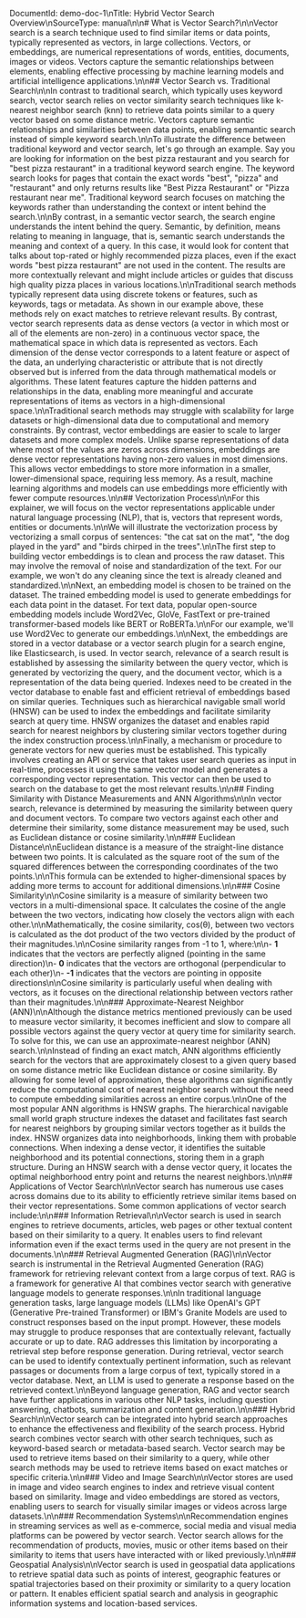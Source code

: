 DocumentId: demo-doc-1\nTitle: Hybrid Vector Search Overview\nSourceType: manual\n\n# What is Vector Search?\n\nVector search is a search technique used to find similar items or data points, typically represented as vectors, in large collections. Vectors, or embeddings, are numerical representations of words, entities, documents, images or videos. Vectors capture the semantic relationships between elements, enabling effective processing by machine learning models and artificial intelligence applications.\n\n## Vector Search vs. Traditional Search\n\nIn contrast to traditional search, which typically uses keyword search, vector search relies on vector similarity search techniques like k-nearest neighbor search (knn) to retrieve data points similar to a query vector based on some distance metric. Vectors capture semantic relationships and similarities between data points, enabling semantic search instead of simple keyword search.\n\nTo illustrate the difference between traditional keyword and vector search, let's go through an example. Say you are looking for information on the best pizza restaurant and you search for \"best pizza restaurant\" in a traditional keyword search engine. The keyword search looks for pages that contain the exact words \"best\", \"pizza\" and \"restaurant\" and only returns results like \"Best Pizza Restaurant\" or \"Pizza restaurant near me\". Traditional keyword search focuses on matching the keywords rather than understanding the context or intent behind the search.\n\nBy contrast, in a semantic vector search, the search engine understands the intent behind the query. Semantic, by definition, means relating to meaning in language, that is, semantic search understands the meaning and context of a query. In this case, it would look for content that talks about top-rated or highly recommended pizza places, even if the exact words \"best pizza restaurant\" are not used in the content. The results are more contextually relevant and might include articles or guides that discuss high quality pizza places in various locations.\n\nTraditional search methods typically represent data using discrete tokens or features, such as keywords, tags or metadata. As shown in our example above, these methods rely on exact matches to retrieve relevant results. By contrast, vector search represents data as dense vectors (a vector in which most or all of the elements are non-zero) in a continuous vector space, the mathematical space in which data is represented as vectors. Each dimension of the dense vector corresponds to a latent feature or aspect of the data, an underlying characteristic or attribute that is not directly observed but is inferred from the data through mathematical models or algorithms. These latent features capture the hidden patterns and relationships in the data, enabling more meaningful and accurate representations of items as vectors in a high-dimensional space.\n\nTraditional search methods may struggle with scalability for large datasets or high-dimensional data due to computational and memory constraints. By contrast, vector embeddings are easier to scale to larger datasets and more complex models. Unlike sparse representations of data where most of the values are zeros across dimensions, embeddings are dense vector representations having non-zero values in most dimensions. This allows vector embeddings to store more information in a smaller, lower-dimensional space, requiring less memory. As a result, machine learning algorithms and models can use embeddings more efficiently with fewer compute resources.\n\n## Vectorization Process\n\nFor this explainer, we will focus on the vector representations applicable under natural language processing (NLP), that is, vectors that represent words, entities or documents.\n\nWe will illustrate the vectorization process by vectorizing a small corpus of sentences: \"the cat sat on the mat\", \"the dog played in the yard\" and \"birds chirped in the trees\".\n\nThe first step to building vector embeddings is to clean and process the raw dataset. This may involve the removal of noise and standardization of the text. For our example, we won't do any cleaning since the text is already cleaned and standardized.\n\nNext, an embedding model is chosen to be trained on the dataset. The trained embedding model is used to generate embeddings for each data point in the dataset. For text data, popular open-source embedding models include Word2Vec, GloVe, FastText or pre-trained transformer-based models like BERT or RoBERTa.\n\nFor our example, we'll use Word2Vec to generate our embeddings.\n\nNext, the embeddings are stored in a vector database or a vector search plugin for a search engine, like Elasticsearch, is used. In vector search, relevance of a search result is established by assessing the similarity between the query vector, which is generated by vectorizing the query, and the document vector, which is a representation of the data being queried. Indexes need to be created in the vector database to enable fast and efficient retrieval of embeddings based on similar queries. Techniques such as hierarchical navigable small world (HNSW) can be used to index the embeddings and facilitate similarity search at query time. HNSW organizes the dataset and enables rapid search for nearest neighbors by clustering similar vectors together during the index construction process.\n\nFinally, a mechanism or procedure to generate vectors for new queries must be established. This typically involves creating an API or service that takes user search queries as input in real-time, processes it using the same vector model and generates a corresponding vector representation. This vector can then be used to search on the database to get the most relevant results.\n\n## Finding Similarity with Distance Measurements and ANN Algorithms\n\nIn vector search, relevance is determined by measuring the similarity between query and document vectors. To compare two vectors against each other and determine their similarity, some distance measurement may be used, such as Euclidean distance or cosine similarity.\n\n### Euclidean Distance\n\nEuclidean distance is a measure of the straight-line distance between two points. It is calculated as the square root of the sum of the squared differences between the corresponding coordinates of the two points.\n\nThis formula can be extended to higher-dimensional spaces by adding more terms to account for additional dimensions.\n\n### Cosine Similarity\n\nCosine similarity is a measure of similarity between two vectors in a multi-dimensional space. It calculates the cosine of the angle between the two vectors, indicating how closely the vectors align with each other.\n\nMathematically, the cosine similarity, cos(θ), between two vectors is calculated as the dot product of the two vectors divided by the product of their magnitudes.\n\nCosine similarity ranges from -1 to 1, where:\n\n- **1** indicates that the vectors are perfectly aligned (pointing in the same direction)\n- **0** indicates that the vectors are orthogonal (perpendicular to each other)\n- **-1** indicates that the vectors are pointing in opposite directions\n\nCosine similarity is particularly useful when dealing with vectors, as it focuses on the directional relationship between vectors rather than their magnitudes.\n\n### Approximate-Nearest Neighbor (ANN)\n\nAlthough the distance metrics mentioned previously can be used to measure vector similarity, it becomes inefficient and slow to compare all possible vectors against the query vector at query time for similarity search. To solve for this, we can use an approximate-nearest neighbor (ANN) search.\n\nInstead of finding an exact match, ANN algorithms efficiently search for the vectors that are approximately closest to a given query based on some distance metric like Euclidean distance or cosine similarity. By allowing for some level of approximation, these algorithms can significantly reduce the computational cost of nearest neighbor search without the need to compute embedding similarities across an entire corpus.\n\nOne of the most popular ANN algorithms is HNSW graphs. The hierarchical navigable small world graph structure indexes the dataset and facilitates fast search for nearest neighbors by grouping similar vectors together as it builds the index. HNSW organizes data into neighborhoods, linking them with probable connections. When indexing a dense vector, it identifies the suitable neighborhood and its potential connections, storing them in a graph structure. During an HNSW search with a dense vector query, it locates the optimal neighborhood entry point and returns the nearest neighbors.\n\n## Applications of Vector Search\n\nVector search has numerous use cases across domains due to its ability to efficiently retrieve similar items based on their vector representations. Some common applications of vector search include:\n\n### Information Retrieval\n\nVector search is used in search engines to retrieve documents, articles, web pages or other textual content based on their similarity to a query. It enables users to find relevant information even if the exact terms used in the query are not present in the documents.\n\n### Retrieval Augmented Generation (RAG)\n\nVector search is instrumental in the Retrieval Augmented Generation (RAG) framework for retrieving relevant context from a large corpus of text. RAG is a framework for generative AI that combines vector search with generative language models to generate responses.\n\nIn traditional language generation tasks, large language models (LLMs) like OpenAI's GPT (Generative Pre-trained Transformer) or IBM's Granite Models are used to construct responses based on the input prompt. However, these models may struggle to produce responses that are contextually relevant, factually accurate or up to date. RAG addresses this limitation by incorporating a retrieval step before response generation. During retrieval, vector search can be used to identify contextually pertinent information, such as relevant passages or documents from a large corpus of text, typically stored in a vector database. Next, an LLM is used to generate a response based on the retrieved context.\n\nBeyond language generation, RAG and vector search have further applications in various other NLP tasks, including question answering, chatbots, summarization and content generation.\n\n### Hybrid Search\n\nVector search can be integrated into hybrid search approaches to enhance the effectiveness and flexibility of the search process. Hybrid search combines vector search with other search techniques, such as keyword-based search or metadata-based search. Vector search may be used to retrieve items based on their similarity to a query, while other search methods may be used to retrieve items based on exact matches or specific criteria.\n\n### Video and Image Search\n\nVector stores are used in image and video search engines to index and retrieve visual content based on similarity. Image and video embeddings are stored as vectors, enabling users to search for visually similar images or videos across large datasets.\n\n### Recommendation Systems\n\nRecommendation engines in streaming services as well as e-commerce, social media and visual media platforms can be powered by vector search. Vector search allows for the recommendation of products, movies, music or other items based on their similarity to items that users have interacted with or liked previously.\n\n### Geospatial Analysis\n\nVector search is used in geospatial data applications to retrieve spatial data such as points of interest, geographic features or spatial trajectories based on their proximity or similarity to a query location or pattern. It enables efficient spatial search and analysis in geographic information systems and location-based services.